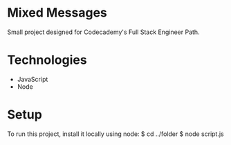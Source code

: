 # Mixed Messages
Small project designed for Codecademy's Full Stack Engineer Path.
# Technologies
- JavaScript
- Node
# Setup
To run this project, install it locally using node:
$ cd ../folder
$ node script.js
